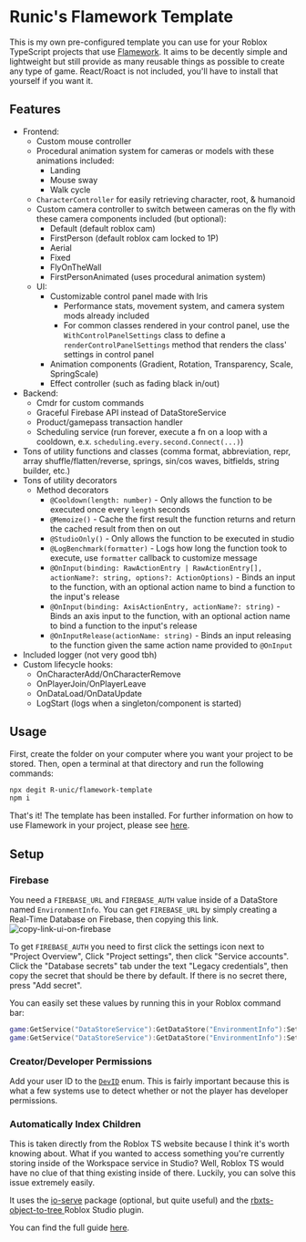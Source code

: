# Runic's Flamework Template

This is my own pre-configured template you can use for your Roblox TypeScript projects that use [Flamework](https://flamework.fireboltofdeath.dev/docs/).
It aims to be decently simple and lightweight but still provide as many reusable things as possible to create any type of game. React/Roact is not included, you'll have to install that yourself if you want it.

## Features
- Frontend:
  - Custom mouse controller
  - Procedural animation system for cameras or models with these animations included:
    - Landing
    - Mouse sway
    - Walk cycle
  - `CharacterController` for easily retrieving character, root, & humanoid
  - Custom camera controller to switch between cameras on the fly with these camera components included (but optional):
    - Default (default roblox cam)
    - FirstPerson (default roblox cam locked to 1P)
    - Aerial
    - Fixed
    - FlyOnTheWall
    - FirstPersonAnimated (uses procedural animation system)
  - UI:
    - Customizable control panel made with Iris
      - Performance stats, movement system, and camera system mods already included
      - For common classes rendered in your control panel, use the `WithControlPanelSettings` class to define a `renderControlPanelSettings` method that renders the class' settings in control panel
    - Animation components (Gradient, Rotation, Transparency, Scale, SpringScale)
    - Effect controller (such as fading black in/out)
- Backend:
  - Cmdr for custom commands
  - Graceful Firebase API instead of DataStoreService
  - Product/gamepass transaction handler
  - Scheduling service (run forever, execute a fn on a loop with a cooldown, e.x. `scheduling.every.second.Connect(...)`)
- Tons of utility functions and classes (comma format, abbreviation, repr, array shuffle/flatten/reverse, springs, sin/cos waves, bitfields, string builder, etc.)
- Tons of utility decorators
  - Method decorators
    - `@Cooldown(length: number)` - Only allows the function to be executed once every `length` seconds
    - `@Memoize()` - Cache the first result the function returns and return the cached result from then on out
    - `@StudioOnly()` - Only allows the function to be executed in studio
    - `@LogBenchmark(formatter)` - Logs how long the function took to execute, use `formatter` callback to customize message
    - `@OnInput(binding: RawActionEntry | RawActionEntry[], actionName?: string, options?: ActionOptions)` - Binds an input to the function, with an optional action name to bind a function to the input's release
    - `@OnInput(binding: AxisActionEntry, actionName?: string)` - Binds an axis input to the function, with an optional action name to bind a function to the input's release
    - `@OnInputRelease(actionName: string)` - Binds an input releasing to the function given the same action name provided to `@OnInput`
- Included logger (not very good tbh)
- Custom lifecycle hooks:
  - OnCharacterAdd/OnCharacterRemove
  - OnPlayerJoin/OnPlayerLeave
  - OnDataLoad/OnDataUpdate
  - LogStart (logs when a singleton/component is started)

## Usage

First, create the folder on your computer where you want your project to be stored.
Then, open a terminal at that directory and run the following commands:

```bash
npx degit R-unic/flamework-template
npm i
```

That's it! The template has been installed. For further information on how to use Flamework in your project, please see [here](https://flamework.fireboltofdeath.dev/).

## Setup

### Firebase
You need a `FIREBASE_URL` and `FIREBASE_AUTH` value inside of a DataStore named `EnvironmentInfo`. You can get `FIREBASE_URL` by simply creating a Real-Time Database on Firebase, then copying this link.
![copy-link-ui-on-firebase](https://github.com/R-unic/flamework-template/assets/49625808/c4866db0-f05d-4da3-8856-11365c843fa6)

To get `FIREBASE_AUTH` you need to first click the settings icon next to "Project Overview", Click "Project settings", then click "Service accounts". Click the "Database secrets" tab under the text "Legacy credentials", then copy the secret that should be there by default. If there is no secret there, press "Add secret".

You can easily set these values by running this in your Roblox command bar:
```lua
game:GetService("DataStoreService"):GetDataStore("EnvironmentInfo"):SetAsync("FIREBASE_URL", "https://database-name-default-rtdb.firebaseio.com/")
game:GetService("DataStoreService"):GetDataStore("EnvironmentInfo"):SetAsync("FIREBASE_AUTH", "tHiSisAveRYrEaLFiRebAsEAuTHkeY")
```

### Creator/Developer Permissions
Add your user ID to the [`DevID`](https://github.com/R-unic/flamework-template/blob/master/src/shared/constants.ts#L4) enum.
This is fairly important because this is what a few systems use to detect whether or not the player has developer permissions.

### Automatically Index Children
This is taken directly from the Roblox TS website because I think it's worth knowing about. What if you wanted to access something you're currently storing inside of the Workspace service in Studio? Well, Roblox TS would have no clue of that thing existing inside of there. Luckily, you can solve this issue extremely easily.

It uses the [io-serve](https://www.npmjs.com/package/io-serve) package (optional, but quite useful) and the [rbxts-object-to-tree
](https://create.roblox.com/store/asset/3379119778/rbxtsobjecttotree?externalSource=www) Roblox Studio plugin.

You can find the full guide [here](https://roblox-ts.com/docs/guides/indexing-children#rbxts-object-to-tree-plugin-by-validark).